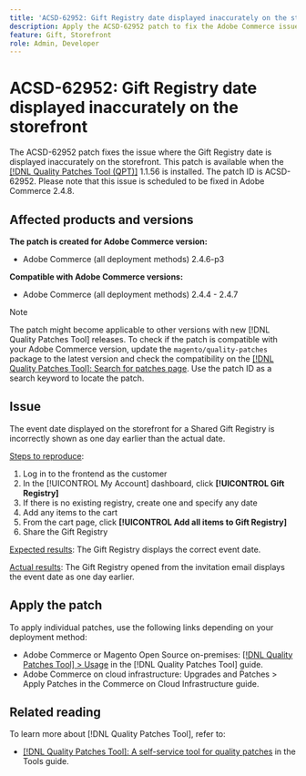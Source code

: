 ```yaml
---
title: 'ACSD-62952: Gift Registry date displayed inaccurately on the storefront'
description: Apply the ACSD-62952 patch to fix the Adobe Commerce issue where the Gift Registry date is displayed inaccurately on the storefront
feature: Gift, Storefront
role: Admin, Developer
---
```


# ACSD-62952: Gift Registry date displayed inaccurately on the storefront

The ACSD-62952 patch fixes the issue where the Gift Registry date is displayed inaccurately on the storefront. This patch is available when the [[!DNL Quality Patches Tool (QPT)]](/help/tools/quality-patches-tool/quality-patches-tool-to-self-serve-quality-patches.md) 1.1.56 is installed. The patch ID is ACSD-62952. Please note that this issue is scheduled to be fixed in Adobe Commerce 2.4.8.

## Affected products and versions

**The patch is created for Adobe Commerce version:**

* Adobe Commerce (all deployment methods) 2.4.6-p3

**Compatible with Adobe Commerce versions:**

* Adobe Commerce (all deployment methods) 2.4.4 - 2.4.7

>[!NOTE]
>
>The patch might become applicable to other versions with new [!DNL Quality Patches Tool] releases. To check if the patch is compatible with your Adobe Commerce version, update the `magento/quality-patches` package to the latest version and check the compatibility on the [[!DNL Quality Patches Tool]: Search for patches page](https://experienceleague.adobe.com/tools/commerce-quality-patches/index.html). Use the patch ID as a search keyword to locate the patch.

## Issue

The event date displayed on the storefront for a Shared Gift Registry is incorrectly shown as one day earlier than the actual date.

<u>Steps to reproduce</u>:

1. Log in to the frontend as the customer
1. In the [!UICONTROL My Account] dashboard, click **[!UICONTROL Gift Registry]**
1. If there is no existing registry, create one and specify any date
1. Add any items to the cart
1. From the cart page, click **[!UICONTROL Add all items to Gift Registry]**
1. Share the Gift Registry

<u>Expected results</u>:
The Gift Registry displays the correct event date.

<u>Actual results</u>:
The Gift Registry opened from the invitation email displays the event date as one day earlier.

## Apply the patch

To apply individual patches, use the following links depending on your deployment method:

* Adobe Commerce or Magento Open Source on-premises: [[!DNL Quality Patches Tool] > Usage](/help/tools/quality-patches-tool/usage.md) in the [!DNL Quality Patches Tool] guide.
* Adobe Commerce on cloud infrastructure: Upgrades and Patches > Apply Patches in the Commerce on Cloud Infrastructure guide.

## Related reading

To learn more about [!DNL Quality Patches Tool], refer to:

* [[!DNL Quality Patches Tool]: A self-service tool for quality patches](/help/tools/quality-patches-tool/quality-patches-tool-to-self-serve-quality-patches.md) in the Tools guide.
